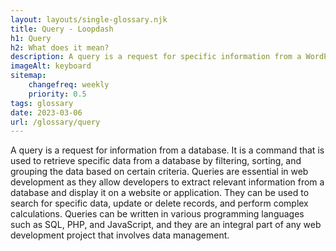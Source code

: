 ```yaml
--- 
layout: layouts/single-glossary.njk
title: Query - Loopdash
h1: Query
h2: What does it mean?
description: A query is a request for specific information from a WordPress database, typically used to retrieve posts or pages based on certain criteria.
imageAlt: keyboard
sitemap:
	changefreq: weekly
	priority: 0.5
tags: glossary
date: 2023-03-06
url: /glossary/query
---
```


A query is a request for information from a database. It is a command that is used to retrieve specific data from a database by filtering, sorting, and grouping the data based on certain criteria. Queries are essential in web development as they allow developers to extract relevant information from a database and display it on a website or application. They can be used to search for specific data, update or delete records, and perform complex calculations. Queries can be written in various programming languages such as SQL, PHP, and JavaScript, and they are an integral part of any web development project that involves data management.
